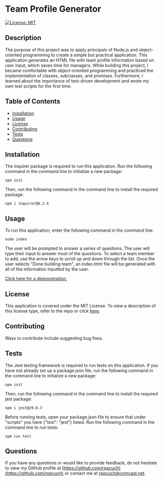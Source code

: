 # Team Profile Generator

  [![License: MIT](https://img.shields.io/badge/License-MIT-yellow.svg)](https://opensource.org/licenses/MIT)

  ## Description

The purpose of this project was to apply principals of Node.js and object-oriented programming to create a simple but practical application. This application generates an HTML file with team profile information based on user input, which saves time for managers. While building this project, I became comfortable with object-oriented programming and practiced the implementation of classes, subclasses, and promises. Furthermore, I learned about the importance of test-driven development and wrote my own test scripts for the first time.

  ## Table of Contents

  - [Installation](#installation)
  - [Usage](#usage)
  - [License](#license)
  - [Contributing](#contributing)
  - [Tests](#tests)
  - [Questions](#questions)

  ## Installation

  The inquirer package is required to run this application. Run the following command in the command line to initialize a new package:

  ~~~
  npm init
  ~~~
  
Then, run the following command in the command line to install the required package:
 
  ~~~
  npm i inquirer@8.2.4
  ~~~

  ## Usage

  To run this application, enter the following command in the command line:

  ~~~
  node index
  ~~~
  
The user will be prompted to answer a series of questions. The user will type their input to answer most of the questions. To select a team member to add, use the arrow keys to scroll up and down through the list. Once the user selects "Done building team", an index.html file will be generated with all of the information inputted by the user.

[Click here for a demonstration.](https://user-images.githubusercontent.com/109092365/189984433-1a4dff75-99af-43e9-99be-0b64617b6a64.webm)

  ## License

  This application is covered under the MIT License.
  To view a description of this license type, refer to the repo or click [here](https://opensource.org/licenses/MIT).

  ## Contributing

  Ways to contribute include suggesting bug fixes.
  
  ## Tests

  The Jest testing framework is required to run tests on this application. If you have not already set up a package.json file, run the following command in the command line to initialize a new package:

  ~~~
  npm init
  ~~~

  Then, run the following command in the command line to install the required jest package:
 
  ~~~
  npm i jest@29.0.3
  ~~~

  Before running tests, open your package.json file to ensure that under "scripts" you have {"test": "jest"} listed. Run the following command in the command line to run tests:

  ~~~
  npm run test
  ~~~

  ## Questions

  If you have any questions or would like to provide feedback, do not hesitate to view my GitHub profile at [https://github.com/rpecuch](https://github.com/rpecuch) or contact me at rpecuch@comcast.net.
